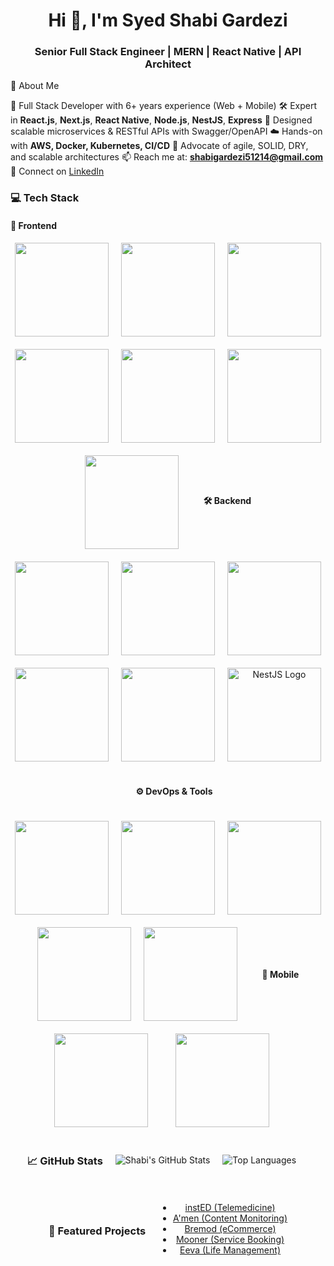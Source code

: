 <h1 align="center">Hi 👋, I'm Syed Shabi Gardezi</h1>
<h3 align="center">Senior Full Stack Engineer | MERN | React Native | API Architect</h3>

<p align="center">
  <a href="https://github.com/ShabiGardezi">
<!-- <!--     <img src="https://komarev.com/ghpvc/?username=shabigardezi&label=Profile%20views&color=0e75b6&style=flat" alt="shabigardezi" /> -->
  </a>
</p>


 💼 About Me

🧠 Full Stack Developer with 6+ years experience (Web + Mobile)
🛠 Expert in **React.js**, **Next.js**, **React Native**, **Node.js**, **NestJS**, **Express**
🧬 Designed scalable microservices & RESTful APIs with Swagger/OpenAPI
☁️ Hands-on with **AWS, Docker, Kubernetes, CI/CD**
💬 Advocate of agile, SOLID, DRY, and scalable architectures
📫 Reach me at: **shabigardezi51214@gmail.com**
🔗 Connect on [LinkedIn](https://www.linkedin.com/in/shabi-ur-raza-gardezi-a15179176/)


### 💻 Tech Stack

#### 🚀 Frontend
<div align="center" style="display: flex; flex-wrap: wrap; justify-content: center; align-items: center; gap: 20px;">
  <img src="https://cdn.jsdelivr.net/gh/devicons/devicon/icons/react/react-original.svg" width="150" />
  <img src="https://cdn.jsdelivr.net/gh/devicons/devicon/icons/nextjs/nextjs-line.svg" width="150" />
  <img src="https://cdn.jsdelivr.net/gh/devicons/devicon/icons/javascript/javascript-original.svg" width="150" />
  <img src="https://cdn.jsdelivr.net/gh/devicons/devicon/icons/typescript/typescript-original.svg" width="150" />
  <img src="https://cdn.jsdelivr.net/gh/devicons/devicon/icons/html5/html5-original.svg" width="150" />
  <img src="https://cdn.jsdelivr.net/gh/devicons/devicon/icons/css3/css3-original.svg" width="150" />
  <img src="https://cdn.jsdelivr.net/gh/devicons/devicon/icons/bootstrap/bootstrap-original.svg" width="150" />
</p>

#### 🛠 Backend
<div align="center" style="display: flex; flex-wrap: wrap; justify-content: center; align-items: center; gap: 20px;">
  <img src="https://cdn.jsdelivr.net/gh/devicons/devicon/icons/nodejs/nodejs-original.svg" width="150" />
  <img src="https://cdn.jsdelivr.net/gh/devicons/devicon/icons/express/express-original.svg" width="150" />
  <img src="https://cdn.jsdelivr.net/gh/devicons/devicon/icons/graphql/graphql-plain.svg" width="150" />
  <img src="https://cdn.jsdelivr.net/gh/devicons/devicon/icons/mongodb/mongodb-original.svg" width="150" />
  <img src="https://cdn.jsdelivr.net/gh/devicons/devicon/icons/postgresql/postgresql-original.svg" width="150" />
  <img src="https://nestjs.com/img/logo-small.svg" alt="NestJS Logo" width="150" />
</p>

#### ⚙️ DevOps & Tools
<div align="center" style="display: flex; flex-wrap: wrap; justify-content: center; align-items: center; gap: 20px;">
  <img src="https://cdn.jsdelivr.net/gh/devicons/devicon/icons/docker/docker-original.svg" width="150" />
  <img src="https://cdn.jsdelivr.net/gh/devicons/devicon/icons/git/git-original.svg" width="150" />
  <img src="https://cdn.jsdelivr.net/gh/devicons/devicon/icons/github/github-original.svg" width="150" />
  <img src="https://cdn.jsdelivr.net/gh/devicons/devicon/icons/jenkins/jenkins-original.svg" width="150" />
  <img src="https://cdn.jsdelivr.net/gh/devicons/devicon/icons/figma/figma-original.svg" width="150" />
</p>

#### 📱 Mobile
<div align="center" style="display: flex; flex-wrap: wrap; justify-content: center; align-items: center; gap: 20px;">
  <img src="https://cdn.jsdelivr.net/gh/devicons/devicon/icons/react/react-original.svg" width="150" /> &nbsp;
<img src="https://cdn.jsdelivr.net/gh/devicons/devicon/icons/react/react-original.svg" width="150" />
</p>


### 📈 GitHub Stats

<p align="center">
  <img src="https://github-readme-stats.vercel.app/api?username=shabigardezi&show_icons=true&theme=radical" alt="Shabi's GitHub Stats" />
</p>

<p align="center">
  <img src="https://github-readme-stats.vercel.app/api/top-langs/?username=shabigardezi&layout=compact&theme=radical" alt="Top Languages" />
</p>

---

### 🔗 Featured Projects

- [instED (Telemedicine)](https://www.insted.us/)
- [A'men (Content Monitoring)](https://play.google.com/store/apps/details?id=com.uaemediacouncil.amen)
- [Bremod (eCommerce)](https://play.google.com/store/apps/details?id=com.bremod)
- [Mooner (Service Booking)](https://play.google.com/store/apps/details?id=com.app.mooner)
- [Eeva (Life Management)](https://play.google.com/store/apps/details?id=com.eeva.ai)
